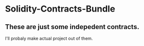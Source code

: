 # Solidity-Contracts-Bundle

## These are just some indepedent contracts. 
I'll probaly make actual project out of them.
